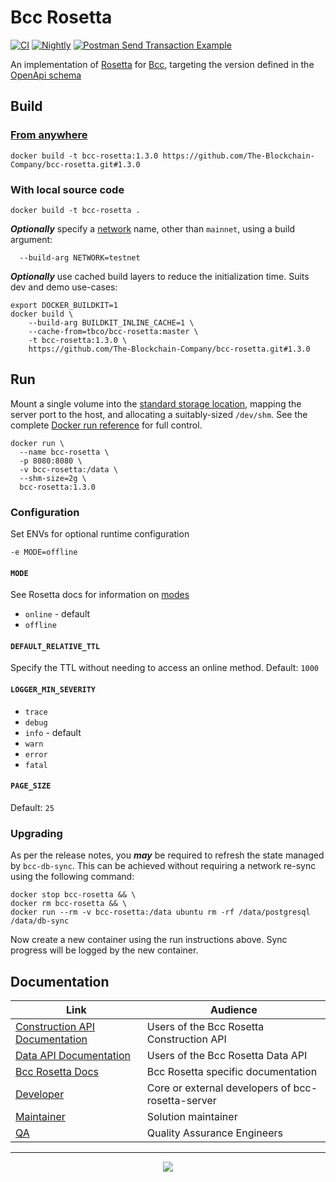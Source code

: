 # Bcc Rosetta
[![CI][img_src_CI]][workflow_CI] [![Nightly][img_src_Nightly]][workflow_Nightly] [![Postman Send Transaction Example](https://github.com/The-Blockchain-Company/bcc-rosetta/actions/workflows/postman_send_transaction_example.yml/badge.svg)](https://github.com/The-Blockchain-Company/bcc-rosetta/actions/workflows/postman_send_transaction_example.yml)

An implementation of [Rosetta] for [Bcc], targeting the version defined in the [OpenApi schema]
## Build

### [From anywhere]

```console
docker build -t bcc-rosetta:1.3.0 https://github.com/The-Blockchain-Company/bcc-rosetta.git#1.3.0
```
### With local source code
```
docker build -t bcc-rosetta .
```

**_Optionally_**  specify a [network] name, other than `mainnet`, using a build argument:

```console
  --build-arg NETWORK=testnet
```

**_Optionally_** use cached build layers to reduce the initialization time. Suits dev and demo 
use-cases:
```console
export DOCKER_BUILDKIT=1
docker build \
    --build-arg BUILDKIT_INLINE_CACHE=1 \
    --cache-from=tbco/bcc-rosetta:master \
    -t bcc-rosetta:1.3.0 \
    https://github.com/The-Blockchain-Company/bcc-rosetta.git#1.3.0
```

## Run

Mount a single volume into the [standard storage location], mapping the server port to the host, 
and allocating a suitably-sized `/dev/shm`. See the complete [Docker run reference] for full 
control.

```console
docker run \
  --name bcc-rosetta \
  -p 8080:8080 \
  -v bcc-rosetta:/data \
  --shm-size=2g \
  bcc-rosetta:1.3.0
```
### Configuration

Set ENVs for optional runtime configuration
```console
-e MODE=offline
```

#### `MODE`
See Rosetta docs for information on [modes]
- `online` - default
- `offline`

#### `DEFAULT_RELATIVE_TTL`
Specify the TTL without needing to access an online method. Default: `1000`

#### `LOGGER_MIN_SEVERITY`
- `trace`
- `debug`
- `info` - default
- `warn`
- `error`
- `fatal`

#### `PAGE_SIZE`
Default: `25`

### Upgrading
As per the release notes, you **_may_** be required to refresh the state managed by 
`bcc-db-sync`. This can be achieved without requiring a network re-sync using the following 
command:

```console
docker stop bcc-rosetta && \
docker rm bcc-rosetta && \
docker run --rm -v bcc-rosetta:/data ubuntu rm -rf /data/postgresql /data/db-sync
```
Now create a new container using the run instructions above. Sync progress will be logged by the new container. 

## Documentation

| Link                               | Audience                                                     |
| ---                                | ---                                                          |
| [Construction API Documentation]   | Users of the Bcc Rosetta Construction API                |
| [Data API Documentation]           | Users of the Bcc Rosetta Data API                        |
| [Bcc Rosetta Docs]             | Bcc Rosetta specific documentation                       |
| [Developer]                        | Core or external developers of bcc-rosetta-server        |
| [Maintainer]                       | Solution maintainer                                          |
| [QA]                               | Quality Assurance Engineers                                  |

<hr/>

<p align="center">
  <a href="https://github.com/The-Blockchain-Company/bcc-rosetta/blob/master/LICENSE.md"><img src="https://img.shields.io/github/license/The-Blockchain-Company/bcc-rosetta.svg?style=for-the-badge" /></a>
</p>

[img_src_CI]: https://github.com/The-Blockchain-Company/bcc-rosetta/workflows/CI/badge.svg
[workflow_CI]: https://github.com/The-Blockchain-Company/bcc-rosetta/actions?query=workflow%3ACI
[img_src_Nightly]: https://github.com/The-Blockchain-Company/bcc-rosetta/workflows/Nightly/badge.svg
[workflow_Nightly]: https://github.com/The-Blockchain-Company/bcc-rosetta/actions?query=workflow%3ANightly
[Rosetta]: https://www.rosetta-api.org/docs/welcome.html
[Bcc]: https://bcc.org/
[OpenApi schema]: bcc-rosetta-server/src/server/openApi.json#L4
[From anywhere]: https://www.rosetta-api.org/docs/node_deployment.html#build-anywhere
[network]: config/network
[standard storage location]: https://www.rosetta-api.org/docs/standard_storage_location.html
[Docker run reference]: https://docs.docker.com/engine/reference/run/
[modes]: https://www.rosetta-api.org/docs/node_deployment.html#multiple-modes
[docs]: bcc-rosetta-server/README.md
[Construction API Documentation]: https://www.rosetta-api.org/docs/construction_api_introduction.html
[Data API Documentation]: https://www.rosetta-api.org/docs/data_api_introduction.html
[Bcc Rosetta Docs]: ./docs
[Developer]: bcc-rosetta-server/README.md
[Maintainer]: docs/MAINTAINER.md
[QA]: docs/QA.md
